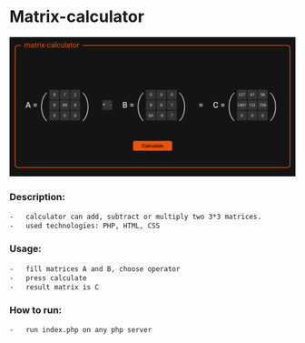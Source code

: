# Matrix-calculator

![thumbnail](matrixCalculatorScreenshot.png)


### Description:
    -   calculator can add, subtract or multiply two 3*3 matrices.
    -   used technologies: PHP, HTML, CSS
### Usage:
    -   fill matrices A and B, choose operator
    -   press calculate
    -   result matrix is C
### How to run:
    -   run index.php on any php server
